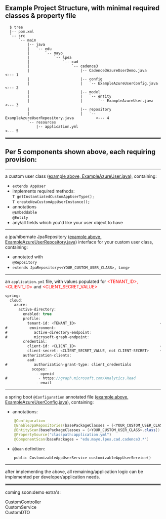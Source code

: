 ## Example Project Structure, with minimal required classes & property file  

```
  $ tree
  |-- pom.xml
  `-- src
      `-- main
          |-- java
          |   `-- edu
          |       `-- mayo
          |           `-- lpea
          |               `-- cad
          |                   `-- cadence3
          |                       |-- Cadence3AzureUserDemo.java                   <--- 1
          |                       |-- config
          |                       |   `-- ExampleAzureUserConfig.java              <--- 2
          |                       |-- model
          |                       |   `-- entity
          |                       |       `-- ExampleAzureUser.java                <--- 3
          |                       |-- repository
          |                       |   `-- ExampleAzureUserRepository.java          <--- 4
          `-- resources
              |-- application.yml                                                  <--- 5
```
<hr style="border:2px solid gray">  

## Per 5 components shown above, each requiring provision:
----
a custom user class ([example above, ExampleAzureUser.java](https://dev.azure.com/mclm/GBS%20CAD/_git/Cadence3_SpringBoot3?version=GBmaster&path=/sample-apps/azure/src/main/java/edu/mayo/lpea/cad/cadence3/model/entity/ExampleAzureUser.java)), containing:
  - `extends AppUser`  
  - implements required methods:  
    `T getInstantiatedCustomAppUserType();`  
    `T createNewCustomAppUserInstance();`   
  - annotations  
    `@Embeddable`  
    `@Entity`  
  - any/all fields which you'd like your user object to have  

----

a jpa/hibernate JpaRepository ([example above, ExampleAzureUserRepository.java](https://dev.azure.com/mclm/GBS%20CAD/_git/Cadence3_SpringBoot3?version=GBmaster&path=/sample-apps/azure/src/main/java/edu/mayo/lpea/cad/cadence3/repository/ExampleAzureUserRepository.java)) interface for your custom user class, containing:
  - annotated with  
    `@Repository`  
  - `extends JpaRepository<<YOUR_CUSTOM_USER_CLASS>, Long>`  

----

an `application.yml` file, with values populated for <span style="color:red"><TENANT_ID>, <CLIENT_ID></span> and <span style="color:red"><CLIENT_SECRET_VALUE></span>
  ```java
spring:  
    cloud:
      azure:
        active-directory:
          enabled: true
          profile:
            tenant-id: <TENANT_ID>                                      <----
#          environment:
#            active-directory-endpoint:
#            microsoft-graph-endpoint:
          credential:
            client-id: <CLIENT_ID>                                      <----
            client-secret: <CLIENT_SECRET_VALUE, not CLIENT-SECRET>     <----
          authorization-clients:
            aad:
#            authorization-grant-type: client_credentials
              scopes:
                - openid
#              - https://graph.microsoft.com/Analytics.Read
                - email
```  

----

a spring boot `@Configuration` annotated file ([example above, ExampleAzureUserConfig.java](https://dev.azure.com/mclm/GBS%20CAD/_git/Cadence3_SpringBoot3?version=GBmaster&path=/sample-apps/azure/src/main/java/edu/mayo/lpea/cad/cadence3/config/ExampleAzureUserConfig.java)), containing:
  - annotations:  
```java
    @Configuration  
    @EnableJpaRepositories(basePackageClasses = {<YOUR_CUSTOM_USER_CLASS>Repository.class})  
    @EntityScan(basePackageClasses = {<YOUR_CUSTOM_USER_CLASS>.class})  
    @PropertySource("classpath:application.yml")  
    @ComponentScan(basePackages = "edu.mayo.lpea.cad.cadence3.*")
```
  - `@Bean` definition:  
```
    public CustomizableAppUserService customizableAppUserService()  
```

----  
  
after implementing the above, all remaining/application logic can be implemented per developer/application needs.  

<hr style="border:2px solid gray">  

coming soon:demo extra's:

  CustomController  
  CustomService  
  CustomDTO  
